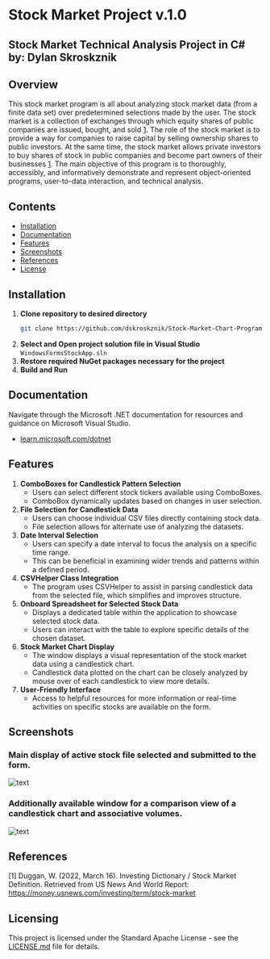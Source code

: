 # Stock Market Project v.1.0
Stock Market Technical Analysis Project in C# by: Dylan Skroskznik
---
## Overview
This stock market program is all about analyzing stock market data (from a finite data set) over predetermined selections made by the user. The stock market is a collection of exchanges through which equity shares of public companies are issued, bought, and sold [1](#references). The role of the stock market is to provide a way for companies to raise capital by selling ownership shares to public investors. At the same time, the stock market allows private investors to buy shares of stock in public companies and become part owners of their businesses [1](#references). 
The main objective of this program is to thoroughly, accessibly, and informatively demonstrate and represent object-oriented programs, user-to-data interaction, and technical analysis.

## Contents
- [Installation](#installation)
- [Documentation](#documentation)
- [Features](#features)
- [Screenshots](#screenshots)
- [References](#references)
- [License](#license)

## Installation
1. **Clone repository to desired directory**
   ```bash
   git clone https://github.com/dskroskznik/Stock-Market-Chart-Program.git
2. **Select and Open project solution file in Visual Studio**
   ```WindowsFormsStockApp.sln```
3. **Restore required NuGet packages necessary for the project**
4. **Build and Run**

## Documentation
Navigate through the Microsoft .NET documentation for resources and guidance on Microsoft Visual Studio.
  - [learn.microsoft.com/dotnet](https://learn.microsoft.com/en-us/dotnet/)

## Features
1. **ComboBoxes for Candlestick Pattern Selection**
   - Users can select different stock tickers available using ComboBoxes.
   - ComboBox dynamically updates based on changes in user selection.
2. **File Selection for Candlestick Data**
   - Users can choose individual CSV files directly containing stock data.
   - File selection allows for alternate use of analyzing the datasets.
3. **Date Interval Selection**
   - Users can specify a date interval to focus the analysis on a specific time range.
   - This can be beneficial in examining wider trends and patterns within a defined period.
4. **CSVHelper Class Integration**
   - The program uses CSVHelper to assist in parsing candlestick data from the selected file, which simplifies and improves structure.
5. **Onboard Spreadsheet for Selected Stock Data**
   - Displays a dedicated table within the application to showcase selected stock data.
   - Users can interact with the table to explore specific details of the chosen dataset.
6. **Stock Market Chart Display**
   - The window displays a visual representation of the stock market data using a candlestick chart.
   - Candlestick data plotted on the chart can be closely analyzed by mouse over of each candlestick to view more details.
7. **User-Friendly Interface**
   - Access to helpful resources for more information or real-time activities on specific stocks are available on the form.

## Screenshots 
### Main display of active stock file selected and submitted to the form.
![text](screenshots/Screenshot1.png)

### Additionally available window for a comparison view of a candlestick chart and associative volumes.
![text](screenshots/Screenshot2.png)

## References
[1] Duggan, W. (2022, March 16). Investing Dictionary / Stock Market Definition. Retrieved from US News And World Report: https://money.usnews.com/investing/term/stock-market

## Licensing
This project is licensed under the Standard Apache License - see the [LICENSE.md](LICENSE.md) file for details.

